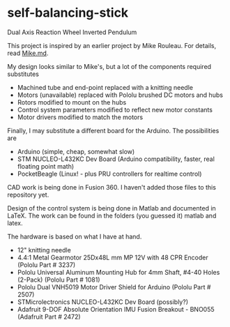 # self-balancing-stick
Dual Axis Reaction Wheel Inverted Pendulum

This project is inspired by an earlier project by Mike Rouleau.  For details, read [Mike.md](../blob/master/Mike.md).

My design looks similar to Mike's, but a lot of the components required substitutes
* Machined tube and end-point replaced with a knitting needle
* Motors (unavailable) replaced with Pololu brushed DC motors and hubs
* Rotors modified to mount on the hubs
* Control system parameters modified to reflect new motor constants
* Motor drivers modified to match the motors

Finally, I may substitute a different board for the Arduino.  The possibilities are
* Arduino (simple, cheap, somewhat slow)
* STM NUCLEO-L432KC Dev Board (Arduino compatibility, faster, real floating point math)
* PocketBeagle (Linux! - plus PRU controllers for realtime control)


CAD work is being done in Fusion 360.  I haven't added those files to this repository yet.

Design of the control system is being done in Matlab and documented in LaTeX.  The
work can be found in the folders (you guessed it) matlab and latex.

The hardware is based on what I have at hand.  
* 12" knitting needle
* 4.4:1 Metal Gearmotor 25Dx48L mm MP 12V with 48 CPR Encoder (Pololu Part # 3237)
* Pololu Universal Aluminum Mounting Hub for 4mm Shaft, #4-40 Holes (2-Pack) (Pololu Part # 1081)
* Pololu Dual VNH5019 Motor Driver Shield for Arduino (Pololu Part # 2507)
* STMicrolectronics NUCLEO-L432KC Dev Board (possibly?)
* Adafruit 9-DOF Absolute Orientation IMU Fusion Breakout - BNO055 (Adafruit Part # 2472)
